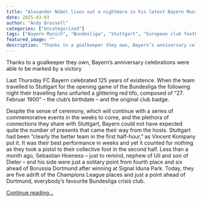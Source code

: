 ```yaml
---
title: "Alexander Nübel lives out a nightmare in his latest Bayern Munich audition | Andy Brassell"
date: 2025-03-03
author: "Andy Brassell"
categories: ["Uncategorized"]
tags: ["Bayern Munich", "Bundesliga", "Stuttgart", "European club football", "Football", "Sport"]
featured_image: ""
description: "Thanks to a goalkeeper they own, Bayern’s anniversary celebrations were able to be marked by a victoryLast Thursday FC Bayern celebrated 125 years of existence...."
---
```


Thanks to a goalkeeper they own, Bayern’s anniversary celebrations were able to be marked by a victory

Last Thursday FC Bayern celebrated 125 years of existence. When the team travelled to Stuttgart for the opening game of the Bundesliga the following night their travelling fans unfurled a glittering red tifo, composed of “27. Februar 1900” – the club’s birthdate – and the original club badge.

Despite the sense of ceremony, which will continue with a series of commemorative events in the weeks to come, and the plethora of connections they share with Stuttgart, Bayern could not have expected quite the number of presents that came their way from the hosts. Stuttgart had been “clearly the better team in the first half-hour,” as Vincent Kompany put it. It was their best performance in weeks and yet it counted for nothing as they took a pistol to their collective foot in the second half. Less than a month ago, Sebastian Hoeness – just to remind, nephew of Uli and son of Dieter – and his side were just a solitary point from fourth place and six ahead of Borussia Dortmund after winning at Signal Iduna Park. Today, they are five adrift of the Champions League places and just a point ahead of Dortmund, everybody’s favourite Bundesliga crisis club.

[Continue reading...](https://www.theguardian.com/football/2025/mar/03/bayern-munich-stuttgart-bundesliga-review)
